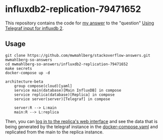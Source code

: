 influxdb2-replication-79471652
==============================

This repository contains the code for [my answer][a] to the "question"
[Using Telegraf input for influxdb 2][q].

Usage
-----

```plaintext
git clone https://github.com/mwmahlberg/stackoverflow-answers.git mwmahlberg-so-answers
cd mwmahlberg-so-answers/influxdb2-replication-79471652
make secrets
docker-compose up -d
```

```mermaid
architecture-beta
    group compose(cloud)[yaml]
    service main(database)[Main InfluxDB] in compose
    service replica(database)[Replica] in compose 
    service server(server)[Telegraf] in compose

    server:R --> L:main
    main:R --> L:replica

```


Then, you can [log in to the replica's web interface](http://localhost:8086) and
see the data that is being generated by the telegraf instance in the
[docker-compose.yaml](./docker-compose.yaml) and replicated from the main to the
replica instance.


[q]: https://stackoverflow.com/questions/79471652/using-telegraf-input-for-influxdb-2
[a]: https://stackoverflow.com/a/79598823/1296707